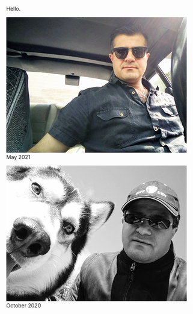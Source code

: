 <p>Hello.</p>
<p><img src="https://raw.githubusercontent.com/45lc/45lc.github.io/main/tempo.jpg" alt=""><br>May 2021</p>
<p><img src="https://raw.githubusercontent.com/45lc/45lc.github.io/main/tempi.jpg" alt=""><br>October 2020</p>
